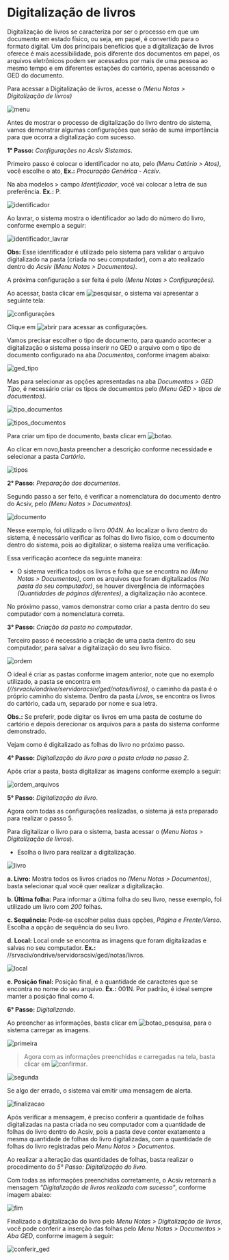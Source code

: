 # Digitalização de livros 

Digitalização de livros se caracteriza por ser o processo em que um documento em estado físico, ou seja, em papel, é convertido para o formato digital. Um dos principais benefícios que a digitalização de livros oferece é mais acessibilidade, pois diferente dos documentos em papel, os arquivos eletrônicos podem ser acessados por mais de uma pessoa ao mesmo tempo e em diferentes estações do cartório, apenas acessando o GED do documento.

Para acessar a Digitalização de livros, acesse o *(Menu Notas > Digitalização de livros)*

![menu](https://github.com/gislenetavaresacsiv/DigitalizacaoNotas/blob/main/IMAGENS/MENU.png)

Antes de mostrar o processo de digitalização do livro dentro do sistema, vamos demonstrar algumas configurações que serão de suma importância para que ocorra a digitalização com sucesso.

**1° Passo:** *Configurações no Acsiv Sistemas*. 

Primeiro passo é colocar o identificador no ato, pelo *(Menu Catório > Atos)*, você escolhe o ato, **Ex.:** *Procuração Genérica - Acsiv*.

Na aba modelos > campo *Identificador*, você vai colocar a letra de sua preferência. **Ex.:** P. 

![identificador](https://github.com/gislenetavaresacsiv/DigitalizacaoNotas/blob/main/IMAGENS/IDENTIFICADOR_LIVROS.PNG)

Ao lavrar, o sistema mostra o identificador ao lado do número do livro, conforme exemplo a seguir:

![identificador_lavrar](https://github.com/gislenetavaresacsiv/DigitalizacaoNotas/blob/main/IMAGENS/LETRA_AO_LAVRAR.png)

**Obs:** Esse identificador é utilizado pelo sistema para validar o arquivo digitalizado na pasta (criada no seu computador), com a ato realizado dentro do *Acsiv* *(Menu Notas > Documentos)*. 

A próxima configuração a ser feita é pelo *(Menu Notas > Configurações).*

Ao acessar, basta clicar em ![pesquisar](https://github.com/gislenetavaresacsiv/DigitalizacaoNotas/blob/main/IMAGENS/PESQUISAR.PNG), o sistema vai apresentar a seguinte tela:

![configurações](https://github.com/gislenetavaresacsiv/DigitalizacaoNotas/blob/main/IMAGENS/NOTAS_CONFIGURACOES.PNG)

Clique em ![abrir](https://github.com/gislenetavaresacsiv/DigitalizacaoNotas/blob/main/IMAGENS/BOTAO_ABRIR.PNG) para acessar as configurações.

Vamos precisar escolher o tipo de documento, para quando acontecer a digitalização o sistema possa inserir no GED o arquivo com o tipo de documento configurado na aba *Documentos*, conforme imagem abaixo:

![ged_tipo](https://github.com/gislenetavaresacsiv/DigitalizacaoNotas/blob/main/IMAGENS/GED_CONFIGURACOES.PNG)

Mas para selecionar as opções apresentadas na aba *Documentos > GED Tipo*, é necessário criar os tipos de documentos pelo *(Menu GED > tipos de documentos).* 

![tipo_documentos](https://github.com/gislenetavaresacsiv/DigitalizacaoNotas/blob/main/IMAGENS/TIPO_GED.png)

![tipos_documentos](https://github.com/gislenetavaresacsiv/DigitalizacaoNotas/blob/main/IMAGENS/TIPOS_DOCUMENTOS_NOVO.PNG)

Para criar um tipo de documento, basta clicar em ![botao](https://github.com/gislenetavaresacsiv/DigitalizacaoNotas/blob/main/IMAGENS/TIPOS_DOCUMENTOS_BOTAO_NOVO.PNG).

Ao clicar em novo,basta preencher a descrição conforme necessidade e selecionar a pasta *Cartório*.

![tipos](https://github.com/gislenetavaresacsiv/DigitalizacaoNotas/blob/main/IMAGENS/TIPOS_DOCUMENTOS.PNG)

**2° Passo:** *Preparação dos documentos*.

Segundo passo a ser feito, é verificar a nomenclatura do documento dentro do Acsiv, pelo *(Menu Notas > Documentos).*

![documento](https://github.com/gislenetavaresacsiv/DigitalizacaoNotas/blob/main/IMAGENS/NOME_LIVRO_MENU_DOCUMENTOS.PNG)

Nesse exemplo, foi utilizado o livro *004N*. Ao localizar o livro dentro do sistema, é necessário verificar as folhas do livro físico, com o documento dentro do sistema, pois ao digitalizar, o sistema realiza uma verificação. 

Essa verificação acontece da seguinte maneira:

* O sistema verifica todos os livros e folha que se encontra no *(Menu Notas > Documentos)*, com os arquivos que foram digitalizados *(Na pasta do seu computador)*, se houver divergência de informações *(Quantidades de páginas diferentes)*, a digitalização não acontece. 

No próximo passo, vamos demonstrar como criar a pasta dentro do seu computador com a nomenclatura correta.



**3° Passo:** *Criação da pasta no computador*.

Terceiro passo é necessário a criação de uma pasta dentro do seu computador, para salvar a digitalização do seu livro físico.

![ordem](https://github.com/gislenetavaresacsiv/DigitalizacaoNotas/blob/main/IMAGENS/ORDEM_LIVROS_PASTA_COMPUTADOR.PNG)

O ideal é criar as pastas conforme imagem anterior, note que no exemplo utilizado, a pasta se encontra em *(//srvaciv/ondrive/servidoracsiv/ged/notas/livros)*, o caminho da pasta é o próprio caminho do sistema. Dentro da pasta *Livros*, se encontra os livros do cartório, cada um, separado por nome e sua letra.

**Obs.:** Se preferir, pode digitar os livros em uma pasta de costume do cartório e depois derecionar os arquivos para a pasta do sistema conforme demonstrado.

Vejam como é digitalizado as folhas do livro no próximo passo.


**4° Passo:** *Digitalização do livro para a pasta criada no passo 2*.

Após criar a pasta, basta digitalizar as imagens conforme exemplo a seguir:

![ordem_arquivos](https://github.com/gislenetavaresacsiv/DigitalizacaoNotas/blob/main/IMAGENS/ORDEM_ARQUIVOS_SALVOS.PNG)


**5° Passo:** *Digitalização do livro*.

Agora com todas as configurações realizadas, o sistema já esta preparado para realizar o passo 5.

Para digitalizar o livro para o sistema, basta acessar o (*Menu Notas > Digitalização de livros*).

* Esolha o livro para realizar a digitalização.

![livro](https://github.com/gislenetavaresacsiv/DigitalizacaoNotas/blob/main/IMAGENS/1.PNG)

**a. Livro:** Mostra todos os livros criados no *(Menu Notas > Documentos)*, basta selecionar qual você quer realizar a digitalização.

**b. Última folha:** Para informar a última folha do seu livro, nesse exemplo, foi utilizado um livro com *200* folhas.

**c. Sequência:** Pode-se escolher pelas duas opções, *Página e Frente/Verso*. Escolha a opção de sequência do seu livro.

**d. Local:** Local onde se encontra as imagens que foram digitalizadas e salvas no seu computador. **Ex.:** //srvaciv/ondrive/servidoracsiv/ged/notas/livros.

![local](https://github.com/gislenetavaresacsiv/DigitalizacaoNotas/blob/main/IMAGENS/2.PNG)

**e. Posição final:** Posição final, é a quantidade de caracteres que se encontra no nome do seu arquivo. **Ex.:** 001N. Por padrão, é ideal sempre manter a posição final como 4.

**6° Passo:** *Digitalizando.*

Ao preencher as informações, basta clicar em ![botao_pesquisa](https://github.com/gislenetavaresacsiv/DigitalizacaoNotas/blob/main/IMAGENS/PESQUISAR.PNG), para o sistema carregar as imagens. 

![primeira](https://github.com/gislenetavaresacsiv/DigitalizacaoNotas/blob/main/IMAGENS/3.PNG)

> Agora com as informações preenchidas e carregadas na tela, basta clicar em ![confirmar](https://github.com/gislenetavaresacsiv/DigitalizacaoNotas/blob/main/IMAGENS/BOTAO_CONFIRMAR.PNG).

![segunda](https://github.com/gislenetavaresacsiv/DigitalizacaoNotas/blob/main/IMAGENS/4.PNG)

Se algo der errado, o sistema vai emitir uma mensagem de alerta.

![finalizacao](https://github.com/gislenetavaresacsiv/DigitalizacaoNotas/blob/main/IMAGENS/5.PNG)

Após verificar a mensagem, é preciso conferir a quantidade de folhas digitalizadas na pasta criada no seu computador com a quantidade de folhas do livro dentro do Acsiv, pois a pasta deve conter exatamente a mesma quantidade de folhas do livro digitalizadas, com a quantidade de folhas do livro registradas pelo *Menu Notas > Documentos*.

Ao realizar a alteração das quantidades de folhas, basta realizar o procedimento do *5° Passo: Digitalização do livro.* 

Com todas as informações preenchidas corretamente, o Acsiv retornará a mensagem *"Digitalização de livros realizada com sucesso"*, conforme imagem abaixo:

![fim](https://github.com/gislenetavaresacsiv/DigitalizacaoNotas/blob/main/IMAGENS/DIGITALIZACAO_REALIZADA_COM_SUCESSO.PNG)

Finalizado a digitalização do livro pelo *Menu Notas > Digitalização de livros*, você pode conferir a inserção das folhas pelo *Menu Notas > Documentos > Aba GED*, conforme imagem à seguir:

![conferir_ged](https://github.com/gislenetavaresacsiv/DigitalizacaoNotas/blob/main/IMAGENS/GED_COM_DIGITALIZACAO_1.PNG)


